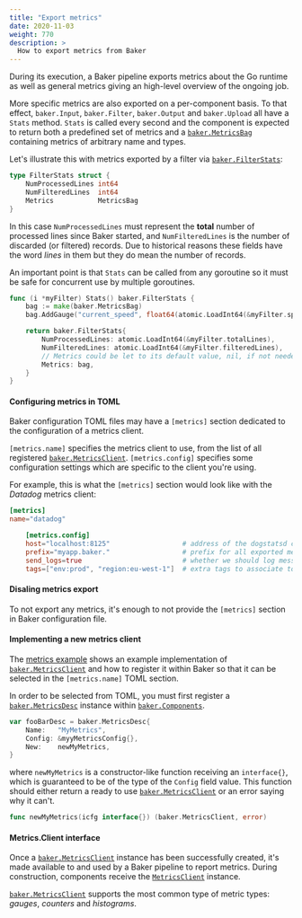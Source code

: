 ```yaml
---
title: "Export metrics"
date: 2020-11-03
weight: 770
description: >
  How to export metrics from Baker
---
```


During its execution, a Baker pipeline exports metrics about the Go runtime as
well as general metrics giving an high-level overview of the ongoing job.

More specific metrics are also exported on a per-component basis. To that effect, 
`baker.Input`, `baker.Filter`, `baker.Output` and `baker.Upload` all have a `Stats` 
method. `Stats` is called every second and the component is expected to return both
a predefined set of metrics and a [`baker.MetricsBag`](https://pkg.go.dev/github.com/AdRoll/baker#MetricsBag)
containing metrics of arbitrary name and types.

Let's illustrate this with metrics exported by a filter via 
[`baker.FilterStats`](https://pkg.go.dev/github.com/AdRoll/baker#FilterStats):

```go
type FilterStats struct {
	NumProcessedLines int64
	NumFilteredLines  int64
	Metrics           MetricsBag
}
```

In this case `NumProcessedLines` must represent the **total** number of processed 
lines since Baker started, and `NumFilteredLines` is the number of discarded 
(or filtered) records. Due to historical reasons these fields have the word
_lines_ in them but they do mean the number of records.

An important point is that `Stats` can be called from any goroutine so it must be
safe for concurrent use by multiple goroutines. 

```go
func (i *myFilter) Stats() baker.FilterStats {
    bag := make(baker.MetricsBag)
    bag.AddGauge("current_speed", float64(atomic.LoadInt64(&myFilter.speed)))

    return baker.FilterStats{
        NumProcessedLines: atomic.LoadInt64(&myFilter.totalLines),
        NumFilteredLines: atomic.LoadInt64(&myFilter.filteredLines),
        // Metrics could be let to its default value, nil, if not needed.
        Metrics: bag,
    }
}
```

#### Configuring metrics in TOML

Baker configuration TOML files may have a `[metrics]` section dedicated to the 
configuration of a metrics client.

`[metrics.name]` specifies the metrics client to use, from the list of all registered [`baker.MetricsClient`](https://pkg.go.dev/github.com/AdRoll/baker#MetricsClient).
`[metrics.config]` specifies some configuration settings which are specific to the client you're using.

For example, this is what the `[metrics]` section would look like with the *Datadog* metrics client:

```toml
[metrics]
name="datadog"

    [metrics.config]
    host="localhost:8125"                  # address of the dogstatsd client to which send metrics to
    prefix="myapp.baker."                  # prefix for all exported metric names
    send_logs=true                         # whether we should log messages (as Dogstatd events) or not 
    tags=["env:prod", "region:eu-west-1"]  # extra tags to associate to all exported metrics 
```

#### Disaling metrics export

To not export any metrics, it's enough to not provide the `[metrics]` section in
Baker configuration file.


#### Implementing a new metrics client

The [metrics
example](https://github.com/AdRoll/baker/tree/main/examples/metrics) shows an
example implementation of
[`baker.MetricsClient`](https://pkg.go.dev/github.com/AdRoll/baker#MetricsClient)
and how to register it within Baker so that it can be selected in the
`[metrics.name]` TOML section.

In order to be selected from TOML, you must first register a 
[`baker.MetricsDesc`](https://pkg.go.dev/github.com/AdRoll/baker#MetricsDesc) 
instance within [`baker.Components`](https://pkg.go.dev/github.com/AdRoll/baker#Components).

```go
var fooBarDesc = baker.MetricsDesc{
	Name:   "MyMetrics",
	Config: &myyMetricsConfig{},
	New:    newMyMetrics,
}
```

where `newMyMetrics` is a constructor-like function receiving an `interface{}`,
which is guaranteed to be of the type of the `Config` field value. This function
should either return a ready to use
[`baker.MetricsClient`](https://pkg.go.dev/github.com/AdRoll/baker#MetricsClient)
or an error saying why it can't.

```go
func newMyMetrics(icfg interface{}) (baker.MetricsClient, error)
```

#### Metrics.Client interface

Once a [`baker.MetricsClient`](https://pkg.go.dev/github.com/AdRoll/baker#MetricsClient)
instance has been successfully created, it's made available to and used by
a Baker pipeline to report metrics. During construction, components receive the 
[`MetricsClient`](https://pkg.go.dev/github.com/AdRoll/baker#MetricsClient) instance.

[`baker.MetricsClient`](https://pkg.go.dev/github.com/AdRoll/baker#MetricsClient) 
supports the most common type of metric types: *gauges*, *counters* and *histograms*.

